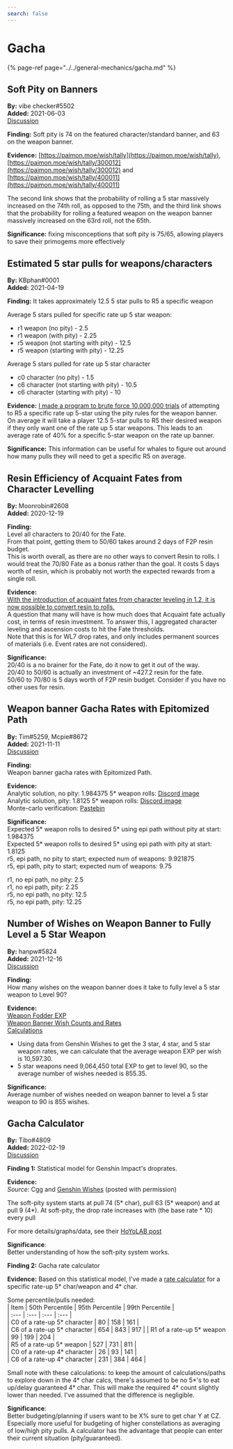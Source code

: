 ```yaml
---
search: false
---
```


# Gacha

{% page-ref page="../../general-mechanics/gacha.md" %}

## Soft Pity on Banners

**By:** vibe checker\#5502  
**Added:** 2021-06-03  
[Discussion](https://tickets.deeznuts.moe/ticket-archive/attachments_843094700441206844_849939262229315644_transcript-char-and-weapon-banner-pities.html)

**Finding:** Soft pity is 74 on the featured character/standard banner, and 63 on the weapon banner.

**Evidence:** [https://paimon.moe/wish/tally](https://paimon.moe/wish/tally), [https://paimon.moe/wish/tally/300012](https://paimon.moe/wish/tally/300012) and [https://paimon.moe/wish/tally/400011](https://paimon.moe/wish/tally/400011)

The second link shows that the probability of rolling a 5 star massively increased on the 74th roll, as opposed to the 75th, and the third link shows that the probability for rolling a featured weapon on the weapon banner massively increased on the 63rd roll, not the 65th.

**Significance:** fixing misconceptions that soft pity is 75/65, allowing players to save their primogems more effectively

## Estimated 5 star pulls for weapons/characters

**By:** KBphan\#0001  
**Added:** 2021-04-19

**Finding:** It takes approximately 12.5 5 star pulls to R5 a specific weapon

Average 5 stars pulled for specific rate up 5 star weapon:

* r1 weapon \(no pity\) - 2.5
* r1 weapon \(with pity\) - 2.25
* r5 weapon \(not starting with pity\) - 12.5
* r5 weapon \(starting with pity\) - 12.25

Average 5 stars pulled for rate up 5 star character

* c0 character \(no pity\) - 1.5
* c6 character \(not starting with pity\) - 10.5
* c6 character \(starting with pity\) - 10

**Evidence:** [I made a program to brute force 10,000,000 trials](https://imgur.com/a/HastXBQ) of attempting to R5 a specific rate up 5-star using the pity rules for the weapon banner. On average it will take a player 12.5 5-star pulls to R5 their desired weapon if they only want one of the rate up 5 star weapons. This leads to an average rate of 40% for a specific 5-star weapon on the rate up banner.

**Significance:** This information can be useful for whales to figure out around how many pulls they will need to get a specific R5 on average.


## Resin Efficiency of Acquaint Fates from Character Levelling  

**By:** Moonrobin\#2608  
**Added:** 2020-12-19  

**Finding:**  
Level all characters to 20/40 for the Fate.  
From that point, getting them to 50/60 takes around 2 days of F2P resin budget.  
This is worth overall, as there are no other ways to convert Resin to rolls. I would treat the 70/80 Fate as a bonus rather than the goal. It costs 5 days worth of resin, which is probably not worth the expected rewards from a single roll.  

**Evidence:**  
[With the introduction of acquaint fates from character leveling in 1.2, it is now possible to convert resin to rolls.](https://imgur.com/a/hmxfzb8)  
A question that many will have is how much does that Acquaint fate actually cost, in terms of resin investment. To answer this, I aggregated character leveling and ascension costs to hit the Fate thresholds.  
Note that this is for WL7 drop rates, and only includes permanent sources of materials (i.e. Event rates are not considered).  

**Significance:**  
20/40 is a no brainer for the Fate, do it now to get it out of the way.  
20/40 to 50/60 is actually an investment of ~427.2 resin for the fate.  
50/60 to 70/80 is 5 days worth of F2P resin budget. Consider if you have no other uses for resin.  

## Weapon banner Gacha Rates with Epitomized Path

**By:** Tim\#5259, Mcpie\#8672  
**Added:** 2021-11-11  
[Discussion](https://tickets.deeznuts.moe/ticket-archive/attachments_884585841270329415_908323794622492742_transcript-weapon-banner-gacha-rates-with-epitomized-path.html)

**Finding:**  
Weapon banner gacha rates with Epitomized Path.

**Evidence:**  
Analytic solution, no pity: 1.984375 5\* weapon rolls: [Discord image](https://cdn.discordapp.com/attachments/884585841270329415/885243449782177832/unknown.png)  
Analytic solution, pity: 1.8125 5\* weapon rolls: [Discord image](https://cdn.discordapp.com/attachments/884585841270329415/885243674206814268/unknown.png)  
Monte-carlo verification: [Pastebin](https://pastebin.com/d9Mg1i4n)

**Significance:**  
Expected 5\* weapon rolls to desired 5\* using epi path without pity at start: 1.984375  
Expected 5\* weapon rolls to desired 5\* using epi path with pity at start: 1.8125  
r5, epi path, no pity to start; expected num of weapons: 9.921875  
r5, epi path, pity to start; expected num of weapons: 9.75  

r1, no epi path, no pity: 2.5  
r1, no epi path, pity: 2.25  
r5, no epi path, no pity: 12.5  
r5, no epi path, pity: 12.25  

## Number of Wishes on Weapon Banner to Fully Level a 5 Star Weapon

**By:** hanpw\#5824  
**Added:** 2021-12-16  
[Discussion](https://tickets.deeznuts.moe/ticket-archive/attachments_906138978208604210_919065570257813514_transcript-weapon-as-fodder-wish-count.html)  

**Finding:**  
How many wishes on the weapon banner does it take to fully level a 5 star weapon to Level 90?  

**Evidence:**  
[Weapon Fodder EXP](https://genshin-impact.fandom.com/wiki/Weapon_EXP)  
[Weapon Banner Wish Counts and Rates](https://genshin-wishes.com/global-stats/weapon-event)  
[Calculations](https://docs.google.com/spreadsheets/d/1lqc6MtGGkczyUM-eri09ok0LtdxDe_oWELtNf5k35Gw/edit#gid=0)  
* Using data from Genshin Wishes to get the 3 star, 4 star, and 5 star weapon rates, we can calculate that the average weapon EXP per wish is 10,597.30.
* 5 star weapons need 9,064,450 total EXP to get to level 90, so the average number of wishes needed is 855.35.  

**Significance:**  
Average number of wishes needed on weapon banner to level a 5 star weapon to 90 is 855 wishes.  

## Gacha Calculator

**By:** Tibo\#4809  
**Added:** 2022-02-19  
[Discussion](https://tickets.deeznuts.moe/ticket-archive/attachments_935286904679710741_944727977445445632_transcript-gacha-rate-calculator.html)   

**Finding 1:** 
Statistical model for Genshin Impact's droprates.    

**Evidence:**   
*Source*: Cgg and [Genshin Wishes](https://genshin-wishes.com/) (posted with permission)  

The soft-pity system starts at pull 74 (5\* char), pull 63 (5\* weapon) and at pull 9 (4\*). At soft-pity, the drop rate increases with (the base rate \* 10) every pull  

For more details/graphs/data, see their [HoYoLAB post](https://www.hoyolab.com/article/497840)  

**Significance**:  
Better understanding of how the soft-pity system works.

**Finding 2:**
Gacha rate calculator  

**Evidence:** Based on this statistical model, I've made a [rate calculator](https://hutaobot.moe/tools/gachacalc) for a specific rate-up 5* char/weapon and 4* char.  

Some percentile/pulls needed:  
| Item | 50th Percentile | 95th Percentile | 99th Percentile |  
| :--- | :--- | :--- | :--- |   
| C0 of a rate-up 5\* character | 80  | 158 | 161 |    
| C6 of a rate-up 5\* character | 654 | 843 | 917 | 
| R1 of a rate-up 5\* weapon    | 99  | 199 | 204 |  
| R5 of a rate-up 5\* weapon    | 527 | 731 | 811 |   
| C0 of a rate-up 4\* character | 26  | 93  | 141 |  
| C6 of a rate-up 4\* character | 231 | 384 | 464 |  

Small note with these calculations: to keep the amount of calculations/paths to explore down in the 4\* char calcs, there's assumed to be no 5\*'s to eat up/delay guaranteed 4\* char. This will make the required 4\* count slightly lower than needed. I've assumed that the difference is negligible.  

**Significance**:  
Better budgeting/planning if users want to be X% sure to get char Y at CZ. Especially more useful for budgeting of higher constellations as averaging of low/high pity pulls. A calculator has the advantage that people can enter their current situation (pity/guaranteed).  
